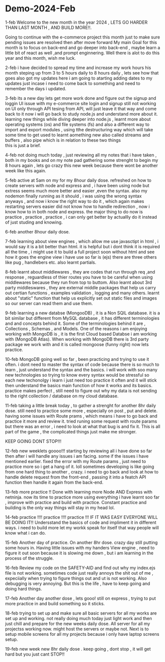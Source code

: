 # Demo-2024-Feb
1-feb
Welcome to the new month in the year 2024 , LETS GO HARDER THAN LAST MONTH , AND BUILD MORE!!.

Going to continue with the e-commerce project this month just to make sure pending issues are resolved then after move forward 
My main Goal for this month is to focus on back-end and go deeper into back-end , maybe learn a little bit of react as well ,and prompt enginnering.
Well there is alot to do this year and this month, wish me luck. 

2-feb
i have decided to spread my time and increase my work hours his month steping up from 3 to 5 hours daily to 8 hours daily , lets see how that goes
also got my updates here i am going to atarting adding dates to my updates just incase i need to come back to something and need to remember the days i updated.

3-feb
its a new day lets get more work done and figure out the signup and loggin UI issue with my e-commerce site
login and signup still not working on UI only through API tesing from API, will just leave it that way and come back to it 
now i will go back to study node.js and understand more about it.
learning new things while diving deeper into node.js , learnt more about operating systems (os) and file systems (fs)
and also a different way to import and export modules , using tthe destructuring way which will take some time to get used to 
learnt aomething new also called streams and buffers , also pipe which is in relation to these two things  
this is just a brief. 

4-feb
not doing much today , just reviewing all my notes that i have taken , both in my books and on my note pad 
gathering some strenght to begin my 8 hours again , lets go crazy this new week because there wont be another week like this again. 

5-feb
active  at 5am on my for my 8hour daily dose.
refreshed on how to create servers with node and express and , i have been using node but extress seems much more better and easier ,even the syntax. 
also my nodemon finally running as it should , i was using the wrong syntax anyways , and now i know the right way to do it , which again makes restarting servers easier 
did not know how to handle redirection , now i know how to in both node and express.
the major thing to do now is practice , practice , practice , i can only get better by actuallly do it instead of just studing and knowing. 

6-feb
another 8hour daily dose. 

7-feb 
learning about view engines , which allow me use javasctipt in html , i would say it is a bit better than html.
it is helpful but i dont think it is required all the time , i might use it to build a full project soon without html and see how it goes
the engine view i have use so far is (ejs) there are three others like pug , handlebers etc.
also learnt partials.

8-feb 
learnt about middlewares , they are codes that run through req ,and response , reguardless of thier routes 
you have to be careful when using middlewares because they run from top to buttom.
Also learnt about 3rd party middleswares , they are external middle packages that help us carry out certian functions , examples validation , logging and many others.
learnt about "static" function that help us explicitly set out static files and images so our server can read them and use them.

9-feb
learning a new databse (MongooDB) , it is a Non SQlL database.
it is a bit similar but different from MySQL database , it has different terminologies and and concepts behind it.
Some of the terminologies behind it are , Collections , Schemas , and Models.
One of the reasons i am enjoying working with MongoDB is , it is the first Cloud based Databse i am working with (MongoDB Atlas).
When working with MongoDB there is 3rd party package we work with and it is called mongoose (funny right) now lets practice. 

10-feb
MongoDB going well so far , been practicing and trying to use it often. 
i dont need to master the syntax of code because there is so much to learn , just understand the syntax and the basics. 
i will work with soo many new technologies so trying to know every syntax would be stressful
so each new techonolgy i learn i just need too practice it often and it will stick then understand the basics main function of how it works and its basics. 
practice makes perfect , still need to figure out why my data is not sending to the right collection / database on my cloud database.

11-feb
taking a little break today , to gather a strenght for another 8hr daily dose.
still need to practice some more , especially on post , put and delete. 
having some issues with Route prams , which means i have to go back and practice it more and review it.
tried runing some request with route params but there was an error , i need to look at what that bug is and fix it.
This is all part of the game , the complicated things just make me stronger.

KEEP GOING DONT STOP!!!

12-feb
new weeklets goooo!!!
starting by reviewing all i have done so far then after i will handle any issues i am facing.
some if the issues i have mentioned earlier.
fixed the error with my Route params , just need to practice more so i get a hang of it.
loll sometimes developing is like going from one hard thing to another , crazy.
i need to go back and look at how to handle delete request from the front-end , passing it into a featch API function then handle it again from the back-end.

13-feb
more practice !!
Done with learning more Node AND Express with netninja.
now its time to practice more using everything i have learnt soo far , improve with practice and build with practice.
Constant practice and building is the only way things will stay in my head lol.

14-feb
practice !!!!
practice !!!!
practice !!!
IF IT WAS EASY EVERYONE WILL BE DOING IT!!
Undersstand the basics of code and impliment it in different ways.
i need to build more let my workk speak for itself that way people will know what i can do.

15-feb 
Another day of practice.
On another 8hr dose.
crazy day still putting some hours in.
Having little issues with my handers View engine , need to figure it out soon because it is slowing me down , but i am learning in the process of the struggle.

16-feb
Review my code on the SAFETY-AID and find out why my index.ejs file is not working. 
sometimes code just really annoys the shit out of me , expeciially when trying to figure things out and ut is not working.
Also debugging is very annoying.
But this is the life , have to keep going and doing hard things.

17-feb
Another day another dose , lets gooo!
still on express , trying to put more practice in and build something so it sticks.

18-feb
trying to set up and make sure all basic servers for all my works are set up and working.
not really doing much today just light work and then just chill and prepare for the new weeks daily dose.
All server for all my projectss working now. might host the servers or maybe not.
Next is to setup mobile screens for all my projects because i only have laptop screens setup.

19-feb
new week new 8hr daily dose .
keep going , dont stop , it will get hard but you just cant STOP!!
